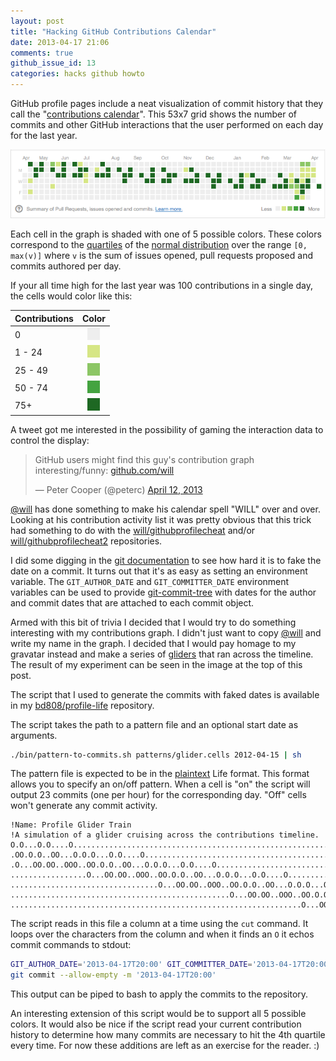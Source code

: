 ```yaml
---
layout: post
title: "Hacking GitHub Contributions Calendar"
date: 2013-04-17 21:06
comments: true
github_issue_id: 13
categories: hacks github howto
---
```


GitHub profile pages include a neat visualization of commit history that they
call the "[contributions calendar][]". This 53x7 grid shows the number of
commits and other GitHub interactions that the user performed on each day for
the last year.

![Example graph](/images/blog/timeline.png)

Each cell in the graph is shaded with one of 5 possible colors. These colors
correspond to the [quartiles][] of the [normal distribution][] over the range
`[0, max(v)]` where `v` is the sum of issues opened, pull requests proposed and commits authored per day.

<!-- more -->

If your all time high for the last year was 100 contributions in a single day,
the cells would color like this:

| Contributions   | Color                                             |
| :-------------- | :-----------------------------------------------: |
| 0               | ![gray](/images/blog/eeeeee.png "#eeeeee")        |
| 1  - 24         | ![pale green](/images/blog/d6e685.png "#d6e685")  |
| 25 - 49         | ![light green](/images/blog/8cc665.png "#8cc665") |
| 50 - 74         | ![green](/images/blog/44a340.png "#44a340")       |
| 75+             | ![dark green](/images/blog/1e6823.png "#1e6823")  |


A tweet got me interested in the possibility of gaming the interaction data to
control the display:

<blockquote class="twitter-tweet"><p>GitHub users might find this guy's contribution graph interesting/funny: <a href="https://t.co/xOFjLbqUK2" title="https://github.com/will">github.com/will</a></p>&mdash; Peter Cooper (@peterc) <a href="https://twitter.com/peterc/status/322636613018607617">April 12, 2013</a></blockquote><script async src="//platform.twitter.com/widgets.js" charset="utf-8"></script>

[@will][] has done something to make his calendar spell "WILL" over and over.
Looking at his contribution activity list it was pretty obvious that this
trick had something to do with the [will/githubprofilecheat][] and/or
[will/githubprofilecheat2][] repositories.

I did some digging in the [git documentation][] to see how hard it is to fake
the date on a commit. It turns out that it's as easy as setting an environment
variable. The `GIT_AUTHOR_DATE` and `GIT_COMMITTER_DATE` environment variables
can be used to provide [git-commit-tree][] with dates for the author and
commit dates that are attached to each commit object.

Armed with this bit of trivia I decided that I would try to do something
interesting with my contributions graph. I didn't just want to copy [@will][]
and write my name in the graph. I decided that I would pay homage to my
gravatar instead and make a series of [gliders][] that ran across the
timeline. The result of my experiment can be seen in the image at the top of
this post.

The script that I used to generate the commits with faked dates is available
in my [bd808/profile-life][] repository.

The script takes the path to a pattern file and an optional start date as
arguments.

``` sh
./bin/pattern-to-commits.sh patterns/glider.cells 2012-04-15 | sh
```

The pattern file is expected to be in the [plaintext][] Life format. This
format allows you to specify an on/off pattern. When a cell is "on" the script
will output 23 commits (one per hour) for the corresponding day. "Off" cells
won't generate any commit activity.

``` text
!Name: Profile Glider Train
!A simulation of a glider cruising across the contributions timeline.
O.O...O.O....O..................................................................
.OO.O.O..OO...O.O.O...O.O....O..................................................
.O...OO.OO..OOO..OO.O.O..OO...O.O.O...O.O....O..................................
.................O...OO.OO..OOO..OO.O.O..OO...O.O.O...O.O....O..................
.................................O...OO.OO..OOO..OO.O.O..OO...O.O.O...O.O....O..
.................................................O...OO.OO..OOO..OO.O.O..OO...O.
.................................................................O...OO.OO..OOO.
```

The script reads in this file a column at a time using the `cut` command. It
loops over the characters from the column and when it finds an `O` it echos
commit commands to stdout:

``` sh
GIT_AUTHOR_DATE='2013-04-17T20:00' GIT_COMMITTER_DATE='2013-04-17T20:00' \
git commit --allow-empty -m '2013-04-17T20:00'
```

This output can be piped to bash to apply the commits to the repository.

An interesting extension of this script would be to support all 5 possible
colors. It would also be nice if the script read your current contribution
history to determine how many commits are necessary to hit the 4th quartile
every time. For now these additions are left as an exercise for the reader. :)

[contributions calendar]: https://help.github.com/articles/viewing-contributions#contributions-calendar
[quartiles]: https://en.wikipedia.org/wiki/Quartile
[normal distribution]: https://en.wikipedia.org/wiki/Normal_distribution
[@will]: https://github.com/will
[will/githubprofilecheat]: https://github.com/will/githubprofilecheat
[will/githubprofilecheat2]: https://github.com/will/githubprofilecheat2
[git documentation]: http://git-scm.com/docs
[git-commit-tree]: http://git-scm.com/docs/git-commit-tree#_commit_information
[gliders]: https://en.wikipedia.org/wiki/Glider_%28Conway%27s_Life%29
[plaintext]: http://www.conwaylife.com/wiki/Plaintext
[bd808/profile-life]: https://github.com/bd808/profile-life
